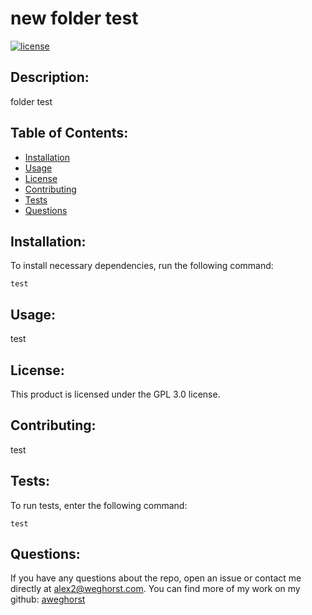# new folder test
  [![license](https://img.shields.io/badge/License-GPLv3-blue.svg)](https://www.gnu.org/licenses/gpl-3.0)

  ## Description:

  folder test

  ## Table of Contents:

  - [Installation](#installation)
  - [Usage](#usage)
  - [License](#license)
  - [Contributing](#contributing)
  - [Tests](#tests)
  - [Questions](#questions)

  ## Installation:
  
  To install necessary dependencies, run the following command:

  ```
  test
  ```

  ## Usage:

  test

  ## License:

  This product is licensed under the GPL 3.0 license.

  ## Contributing:

  test

  ## Tests:

  To run tests, enter the following command:

  ```
  test
  ```

  ## Questions:

  If you have any questions about the repo, open an issue or contact me directly at alex2@weghorst.com.  You can find more of my work on my github: [aweghorst](http://www.github.com/aweghorst)
  